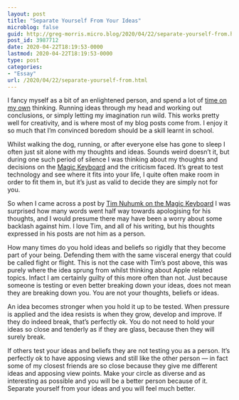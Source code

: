 ```yaml
---
layout: post
title: "Separate Yourself From Your Ideas"
microblog: false
guid: http://greg-morris.micro.blog/2020/04/22/separate-yourself-from.html
post_id: 3987712
date: 2020-04-22T18:19:53-0000
lastmod: 2020-04-22T18:19:53-0000
type: post
categories:
- "Essay"
url: /2020/04/22/separate-yourself-from.html
---
```

<!--kg-card-begin: html--><p>I fancy myself as a bit of an enlightened person, and spend a lot of <a href="https://gr36.com/i-spend-too-much-time-alone/">time on my own</a> thinking. Running ideas through my head and working out conclusions, or simply letting my imagination run wild. This works pretty well for creativity, and is where most of my blog posts come from. I enjoy it so much that I’m convinced boredom should be a skill learnt in school.</p>
<p>Whilst walking the dog, running, or after everyone else has gone to sleep I often just sit alone with my thoughts and ideas. Sounds weird doesn’t it, but during one such period of silence I was thinking about my thoughts and decisions on the <a href="https://gr36.com/ipad-pro-magic-keyboard-forst-impressions/">Magic Keyboard</a> and the criticism faced. It’s great to test technology and see where it fits into your life, I quite often make room in order to fit them in, but it’s just as valid to decide they are simply not for you.</p>
<p>So when I came across a post by <a href="https://nahumck.me/this-is-not-for-me/">Tim Nuhumk on the Magic Keyboard</a> I was surprised how many words went half way towards apologising for his thoughts, and I would presume there may have been a worry about some backlash against him. I love Tim, and all of his writing, but his thoughts expressed in his posts are not him as a person.</p>
<p>How many times do you hold ideas and beliefs so rigidly that they become part of your being. Defending them with the same visceral energy that could be called fight or flight. This is not the case with Tim’s post above, this was purely where the idea sprung from whilst thinking about Apple related topics. Infact I am certainly guilty of this more often than not. Just because someone is testing or even better breaking down your ideas, does not mean they are breaking down you. You are not your thoughts, beliefs or ideas.</p>
<p>An idea becomes stronger when you hold it up to be tested. When pressure is applied and the idea resists is when they grow, develop and improve. If they do indeed break, that’s perfectly ok. You do not need to hold your ideas so close and tenderly as if they are glass, because then they will surely break.</p>
<p>If others test your ideas and beliefs they are not testing you as a person. It’s perfectly ok to have apposing views and still like the other person — in fact some of my closest friends are so close because they give me different ideas and apposing view points. Make your circle as diverse and as interesting as possible and you will be a better person because of it. Separate yourself from your ideas and you will feel much better.</p>
<!--kg-card-end: html-->
